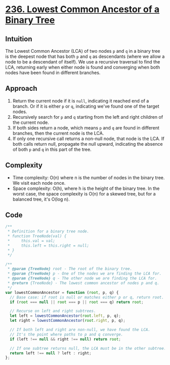 # [236. Lowest Common Ancestor of a Binary Tree](https://leetcode.com/problems/lowest-common-ancestor-of-a-binary-tree/description/)

## Intuition

The Lowest Common Ancestor (LCA) of two nodes `p` and `q` in a binary tree is the deepest node that has both `p` and `q` as descendants (where we allow a node to be a descendant of itself). We use a recursive traversal to find the LCA, returning early when either node is found and converging when both nodes have been found in different branches.

## Approach

1. Return the current node if it is `null`, indicating it reached end of a branch. Or if it is either `p` or `q`, indicating we've found one of the target nodes.
2. Recursively search for `p` and `q` starting from the left and right children of the current node.
3. If both sides return a node, which means `p` and `q` are found in different branches, then the current node is the LCA.
4. If only one recursive call returns a non-null node, that node is the LCA. If both calls return null, propagate the null upward, indicating the absence of both `p` and `q` in this part of the tree.

## Complexity

- Time complexity: O(n) where n is the number of nodes in the binary tree. We visit each node once.
- Space complexity: O(h), where h is the height of the binary tree. In the worst case, the space complexity is O(n) for a skewed tree, but for a balanced tree, it's O(log n).

## Code

```javascript
/**
 * Definition for a binary tree node.
 * function TreeNode(val) {
 *     this.val = val;
 *     this.left = this.right = null;
 * }
 */

/**
 * @param {TreeNode} root - The root of the binary tree.
 * @param {TreeNode} p - One of the nodes we are finding the LCA for.
 * @param {TreeNode} q - The other node we are finding the LCA for.
 * @return {TreeNode} - The lowest common ancestor of nodes p and q.
 */
var lowestCommonAncestor = function (root, p, q) {
  // Base case: if root is null or matches either p or q, return root.
  if (root === null || root === p || root === q) return root;

  // Recurse on left and right subtrees.
  let left = lowestCommonAncestor(root.left, p, q);
  let right = lowestCommonAncestor(root.right, p, q);

  // If both left and right are non-null, we have found the LCA.
  // It's the point where paths to p and q converge.
  if (left !== null && right !== null) return root;

  // If one subtree returns null, the LCA must be in the other subtree.
  return left !== null ? left : right;
};
```

